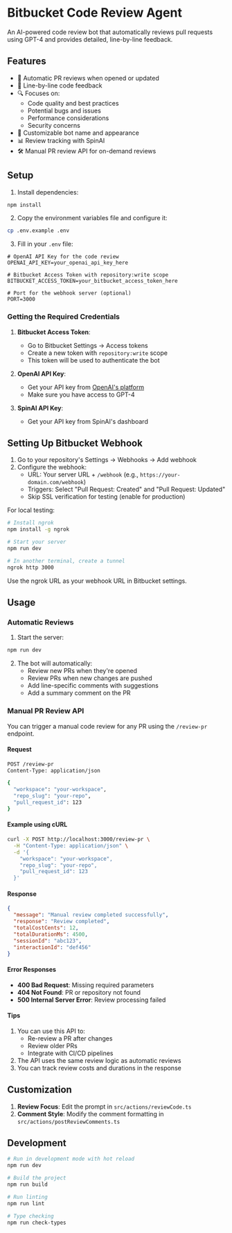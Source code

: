 # Bitbucket Code Review Agent
An AI-powered code review bot that automatically reviews pull requests using GPT-4 and provides detailed, line-by-line feedback.

## Features

- 🤖 Automatic PR reviews when opened or updated
- 📝 Line-by-line code feedback
- 🔍 Focuses on:
  - Code quality and best practices
  - Potential bugs and issues
  - Performance considerations
  - Security concerns
- 🎨 Customizable bot name and appearance
- 📊 Review tracking with SpinAI
- 🛠️ Manual PR review API for on-demand reviews

## Setup

1. Install dependencies:
```bash
npm install
```

2. Copy the environment variables file and configure it:
```bash
cp .env.example .env
```

3. Fill in your `.env` file:
```env
# OpenAI API Key for the code review
OPENAI_API_KEY=your_openai_api_key_here

# Bitbucket Access Token with repository:write scope
BITBUCKET_ACCESS_TOKEN=your_bitbucket_access_token_here

# Port for the webhook server (optional)
PORT=3000
```

### Getting the Required Credentials

1. **Bitbucket Access Token**:
   - Go to Bitbucket Settings → Access tokens
   - Create a new token with `repository:write` scope
   - This token will be used to authenticate the bot

2. **OpenAI API Key**:
   - Get your API key from [OpenAI's platform](https://platform.openai.com/api-keys)
   - Make sure you have access to GPT-4

3. **SpinAI API Key**:
   - Get your API key from SpinAI's dashboard

## Setting Up Bitbucket Webhook

1. Go to your repository's Settings → Webhooks → Add webhook
2. Configure the webhook:
   - URL: Your server URL + `/webhook` (e.g., `https://your-domain.com/webhook`)
   - Triggers: Select "Pull Request: Created" and "Pull Request: Updated"
   - Skip SSL verification for testing (enable for production)

For local testing:
```bash
# Install ngrok
npm install -g ngrok

# Start your server
npm run dev

# In another terminal, create a tunnel
ngrok http 3000
```

Use the ngrok URL as your webhook URL in Bitbucket settings.

## Usage

### Automatic Reviews
1. Start the server:
```bash
npm run dev
```

2. The bot will automatically:
   - Review new PRs when they're opened
   - Review PRs when new changes are pushed
   - Add line-specific comments with suggestions
   - Add a summary comment on the PR

### Manual PR Review API
You can trigger a manual code review for any PR using the `/review-pr` endpoint.

#### Request
```bash
POST /review-pr
Content-Type: application/json

{
  "workspace": "your-workspace",
  "repo_slug": "your-repo",
  "pull_request_id": 123
}
```

#### Example using cURL
```bash
curl -X POST http://localhost:3000/review-pr \
  -H "Content-Type: application/json" \
  -d '{
    "workspace": "your-workspace",
    "repo_slug": "your-repo", 
    "pull_request_id": 123
  }'
```

#### Response
```json
{
  "message": "Manual review completed successfully",
  "response": "Review completed",
  "totalCostCents": 12,
  "totalDurationMs": 4500,
  "sessionId": "abc123",
  "interactionId": "def456"
}
```

#### Error Responses
- **400 Bad Request**: Missing required parameters
- **404 Not Found**: PR or repository not found
- **500 Internal Server Error**: Review processing failed

#### Tips
1. You can use this API to:
   - Re-review a PR after changes
   - Review older PRs
   - Integrate with CI/CD pipelines
2. The API uses the same review logic as automatic reviews
3. You can track review costs and durations in the response

## Customization

1. **Review Focus**: Edit the prompt in `src/actions/reviewCode.ts`
2. **Comment Style**: Modify the comment formatting in `src/actions/postReviewComments.ts`

## Development

```bash
# Run in development mode with hot reload
npm run dev

# Build the project
npm run build

# Run linting
npm run lint

# Type checking
npm run check-types
```

